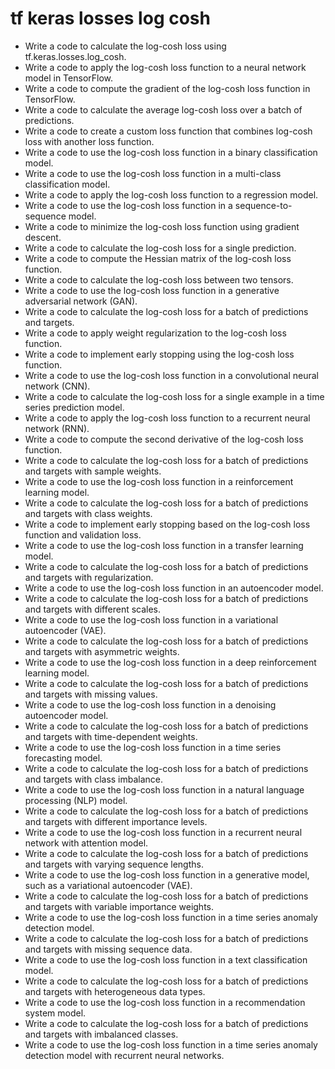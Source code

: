 # tf keras losses log cosh

- Write a code to calculate the log-cosh loss using tf.keras.losses.log_cosh.
- Write a code to apply the log-cosh loss function to a neural network model in TensorFlow.
- Write a code to compute the gradient of the log-cosh loss function in TensorFlow.
- Write a code to calculate the average log-cosh loss over a batch of predictions.
- Write a code to create a custom loss function that combines log-cosh loss with another loss function.
- Write a code to use the log-cosh loss function in a binary classification model.
- Write a code to use the log-cosh loss function in a multi-class classification model.
- Write a code to apply the log-cosh loss function to a regression model.
- Write a code to use the log-cosh loss function in a sequence-to-sequence model.
- Write a code to minimize the log-cosh loss function using gradient descent.
- Write a code to calculate the log-cosh loss for a single prediction.
- Write a code to compute the Hessian matrix of the log-cosh loss function.
- Write a code to calculate the log-cosh loss between two tensors.
- Write a code to use the log-cosh loss function in a generative adversarial network (GAN).
- Write a code to calculate the log-cosh loss for a batch of predictions and targets.
- Write a code to apply weight regularization to the log-cosh loss function.
- Write a code to implement early stopping using the log-cosh loss function.
- Write a code to use the log-cosh loss function in a convolutional neural network (CNN).
- Write a code to calculate the log-cosh loss for a single example in a time series prediction model.
- Write a code to apply the log-cosh loss function to a recurrent neural network (RNN).
- Write a code to compute the second derivative of the log-cosh loss function.
- Write a code to calculate the log-cosh loss for a batch of predictions and targets with sample weights.
- Write a code to use the log-cosh loss function in a reinforcement learning model.
- Write a code to calculate the log-cosh loss for a batch of predictions and targets with class weights.
- Write a code to implement early stopping based on the log-cosh loss function and validation loss.
- Write a code to use the log-cosh loss function in a transfer learning model.
- Write a code to calculate the log-cosh loss for a batch of predictions and targets with regularization.
- Write a code to use the log-cosh loss function in an autoencoder model.
- Write a code to calculate the log-cosh loss for a batch of predictions and targets with different scales.
- Write a code to use the log-cosh loss function in a variational autoencoder (VAE).
- Write a code to calculate the log-cosh loss for a batch of predictions and targets with asymmetric weights.
- Write a code to use the log-cosh loss function in a deep reinforcement learning model.
- Write a code to calculate the log-cosh loss for a batch of predictions and targets with missing values.
- Write a code to use the log-cosh loss function in a denoising autoencoder model.
- Write a code to calculate the log-cosh loss for a batch of predictions and targets with time-dependent weights.
- Write a code to use the log-cosh loss function in a time series forecasting model.
- Write a code to calculate the log-cosh loss for a batch of predictions and targets with class imbalance.
- Write a code to use the log-cosh loss function in a natural language processing (NLP) model.
- Write a code to calculate the log-cosh loss for a batch of predictions and targets with different importance levels.
- Write a code to use the log-cosh loss function in a recurrent neural network with attention model.
- Write a code to calculate the log-cosh loss for a batch of predictions and targets with varying sequence lengths.
- Write a code to use the log-cosh loss function in a generative model, such as a variational autoencoder (VAE).
- Write a code to calculate the log-cosh loss for a batch of predictions and targets with variable importance weights.
- Write a code to use the log-cosh loss function in a time series anomaly detection model.
- Write a code to calculate the log-cosh loss for a batch of predictions and targets with missing sequence data.
- Write a code to use the log-cosh loss function in a text classification model.
- Write a code to calculate the log-cosh loss for a batch of predictions and targets with heterogeneous data types.
- Write a code to use the log-cosh loss function in a recommendation system model.
- Write a code to calculate the log-cosh loss for a batch of predictions and targets with imbalanced classes.
- Write a code to use the log-cosh loss function in a time series anomaly detection model with recurrent neural networks.